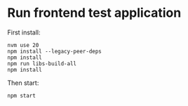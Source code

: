 # Run frontend test application

First install:
```shell
nvm use 20
npm install --legacy-peer-deps
npm install
npm run libs-build-all
npm install
```

Then start:
```shell
npm start
```